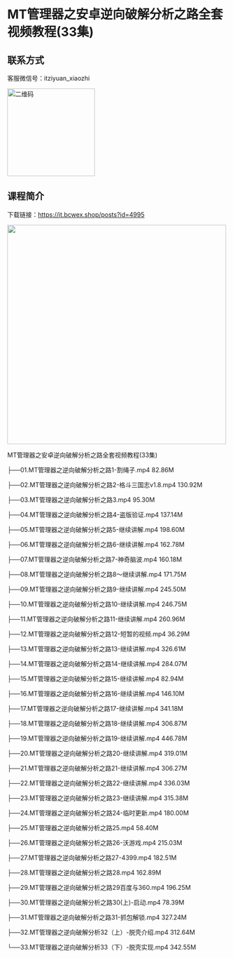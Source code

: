 # MT管理器之安卓逆向破解分析之路全套视频教程(33集)

## 联系方式

客服微信号：itziyuan_xiaozhi

<img src="https://ziyuanyun.oss-cn-guangzhou.aliyuncs.com/common/20240614073449/666b82192834a.jpg" width="200" height="200" alt="二维码">

## 课程简介

下载链接：https://it.bcwex.shop/posts?id=4995

<img src="https://ziyuanyun.oss-cn-guangzhou.aliyuncs.com/yun/20241201154937/674c1511bf407.jpg" width="500" alt="">

  MT管理器之安卓逆向破解分析之路全套视频教程(33集)



 ├──01.MT管理器之逆向破解分析之路1-割绳子.mp4 82.86M

 ├──02.MT管理器之逆向破解分析之路2-格斗三国志v1.8.mp4 130.92M

 ├──03.MT管理器之逆向破解分析之路3.mp4 95.30M

 ├──04.MT管理器之逆向破解分析之路4-盗版验证.mp4 137.14M

 ├──05.MT管理器之逆向破解分析之路5-继续讲解.mp4 198.60M

 ├──06.MT管理器之逆向破解分析之路6-继续讲解.mp4 162.78M

 ├──07.MT管理器之逆向破解分析之路7-神奇脑波.mp4 160.18M

 ├──08.MT管理器之逆向破解分析之路8～继续讲解.mp4 171.75M

 ├──09.MT管理器之逆向破解分析之路9-继续讲解.mp4 245.50M

 ├──10.MT管理器之逆向破解分析之路10-继续讲解.mp4 246.75M

 ├──11.MT管理器之逆向破解分析之路11-继续讲解.mp4 260.96M

 ├──12.MT管理器之逆向破解分析之路12-短暂的视频.mp4 36.29M

 ├──13.MT管理器之逆向破解分析之路13-继续讲解.mp4 326.61M

 ├──14.MT管理器之逆向破解分析之路14-继续讲解.mp4 284.07M

 ├──15.MT管理器之逆向破解分析之路15-继续讲解.mp4 82.94M

 ├──16.MT管理器之逆向破解分析之路16-继续讲解.mp4 146.10M

 ├──17.MT管理器之逆向破解分析之路17-继续讲解.mp4 341.18M

 ├──18.MT管理器之逆向破解分析之路18-继续讲解.mp4 306.87M

 ├──19.MT管理器之逆向破解分析之路19-继续讲解.mp4 446.78M

 ├──20.MT管理器之逆向破解分析之路20-继续讲解.mp4 319.01M

 ├──21.MT管理器之逆向破解分析之路21-继续讲解.mp4 306.27M

 ├──22.MT管理器之逆向破解分析之路22-继续讲解.mp4 336.03M

 ├──23.MT管理器之逆向破解分析之路23-继续讲解.mp4 315.38M

 ├──24.MT管理器之逆向破解分析之路24-临时更新.mp4 180.00M

 ├──25.MT管理器之逆向破解分析之路25.mp4 58.40M

 ├──26.MT管理器之逆向破解分析之路26-沃游戏.mp4 215.03M

 ├──27.MT管理器之逆向破解分析之路27-4399.mp4 182.51M

 ├──28.MT管理器之逆向破解分析之路28.mp4 162.89M

 ├──29.MT管理器之逆向破解分析之路29百度与360.mp4 196.25M

 ├──30.MT管理器之逆向破解分析之路30(上)-启动.mp4 78.39M

 ├──31.MT管理器之逆向破解分析之路31-抓包解锁.mp4 327.24M

 ├──32.MT管理器之逆向破解分析32（上）-脱壳介绍.mp4 312.64M

 └──33.MT管理器之逆向破解分析33（下）-脱壳实现.mp4 342.55M

  